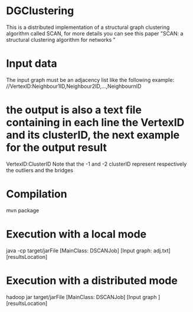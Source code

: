 # DGClustering
This is a distributed  implementation of a structural graph clustering algorithm called SCAN, for more details you can see this paper "SCAN: a structural clustering algorithm for networks
"
# Input data
The input graph must be an adjacency list like the following example:
//VertexID:Neighbour1ID,Neighbour2ID,...,NeighbournID
# the output is also a text file containing in each line the VertexID and its clusterID, the next example for the output result
VertexID:ClusterID
Note that the -1 and -2 clusterID represent respectively  the outliers and the bridges 
# Compilation 
mvn package
# Execution with a local mode
java -cp target/jarFile [MainClass: DSCANJob] [Input graph: adj.txt] [resultsLocation]
# Execution with a distributed mode
hadoop jar target/jarFile [MainClass: DSCANJob] [Input graph ] [resultsLocation]

